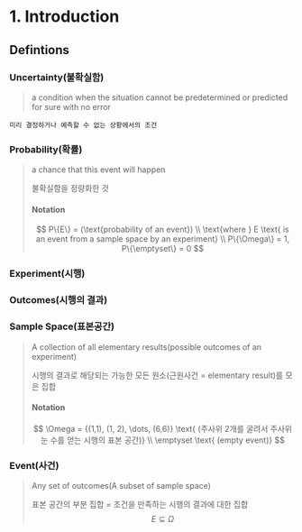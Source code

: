 # 1. Introduction

## Defintions

### Uncertainty(불확실함)
> a condition when the situation cannot be predetermined or predicted for sure with no error

    미리 결정하거나 예측할 수 없는 상황에서의 조건

### Probability(확률)
> a chance that this event will happen
>
> 불확실함을 정량화한 것
> #### Notation
> $$ P\{E\} = (\text{probability of an event}) \\
> \text{where } E \text{ is an event from a sample space by an experiment} \\
> P\{\Omega\} = 1, P\{\emptyset\} = 0 $$

### Experiment(시행)


### Outcomes(시행의 결과)


### Sample Space(표본공간)
> A collection of all elementary results(possible outcomes of an experiment)
>
> 시행의 결과로 해당되는 가능한 모든 원소(근원사건 = elementary result)를 모은 집합
> #### Notation
> $$ \Omega = {(1,1), (1, 2), \dots, (6,6)} \text{ (주사위 2개를 굴려서 주사위 눈 수를 얻는 시행의 표본 공간)} \\
> \emptyset \text{ (empty event)} $$
    

### Event(사건)
> Any set of outcomes(A subset of sample space)
>
> 표본 공간의 부분 집합 = 조건을 만족하는 시행의 결과에 대한 집합
> $$ E \subseteq \Omega $$